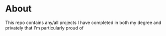 # About
This repo contains any/all projects I have completed in both my degree and privately that I'm particularly proud of
